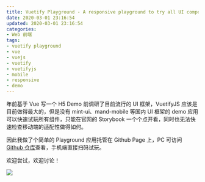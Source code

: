 ```yaml
---
title: Vuetify Playground - A responsive playground to try all UI components at once
date: 2020-03-01 23:16:54
updated: 2020-03-01 23:16:54
categories:
- Web 前端
tags:
- vuetify playground
- vue
- vuejs
- vuetify
- vuetifyjs
- mobile
- responsive
- demo
---
```




年前基于 Vue 写一个 H5 Demo 前调研了目前流行的 UI 框架，VuetifyJS 应该是目前做得最大的，但是没有 mint-ui、mand-mobile 等国内 UI 框架的 demo 应用可以快速试玩所有组件，只能在官网的 Storybook 一个个点开看，同时也无法快速检查移动端的适配性做得如何。

因此我做了个简单的 Playground 应用托管在 Github Page 上，PC 可访问 [Github 仓库](https://github.com/Joouis/vuetify-playground)查看，手机端直接扫码试玩。

欢迎尝试，欢迎讨论！

![](https://i.v2ex.co/ehJnMEw7b.png)